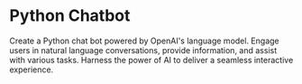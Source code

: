 # Python Chatbot
 Create a Python chat bot powered by OpenAI's language model. Engage users in natural language conversations, provide information, and assist with various tasks. Harness the power of AI to deliver a seamless interactive experience.
